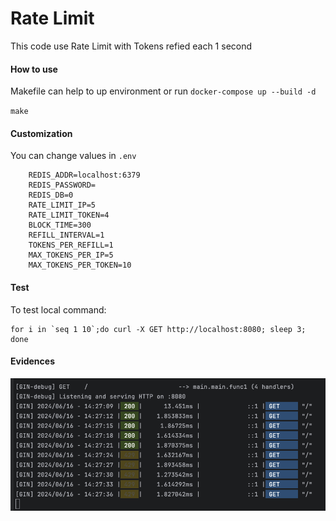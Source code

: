 # Rate Limit

This code use Rate Limit with Tokens refied each 1 second

#### How to use

Makefile can help to up environment or run `docker-compose up --build -d`

`make`

#### Customization

You can change values in `.env`

        REDIS_ADDR=localhost:6379
        REDIS_PASSWORD=
        REDIS_DB=0
        RATE_LIMIT_IP=5
        RATE_LIMIT_TOKEN=4
        BLOCK_TIME=300
        REFILL_INTERVAL=1
        TOKENS_PER_REFILL=1
        MAX_TOKENS_PER_IP=5
        MAX_TOKENS_PER_TOKEN=10


#### Test

To test local command:

    for i in `seq 1 10`;do curl -X GET http://localhost:8080; sleep 3; done

#### Evidences

![test-rate-limit-gin-response.png](test-rate-limit-gin-response.png)